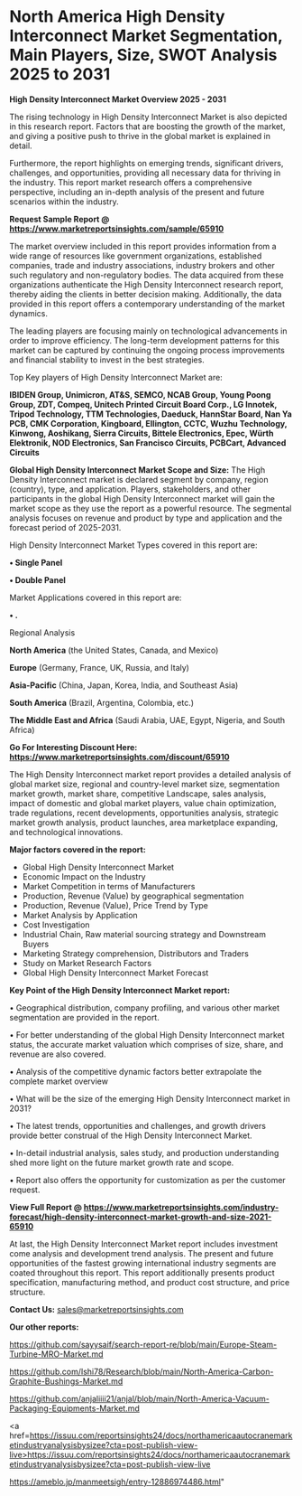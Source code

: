 # North America High Density Interconnect Market Segmentation, Main Players, Size, SWOT Analysis 2025 to 2031

<Strong> High Density Interconnect Market Overview 2025 - 2031</strong>

The rising technology in High Density Interconnect Market is also depicted in this research report. Factors that are boosting the growth of the market, and giving a positive push to thrive in the global market is explained in detail.

Furthermore, the report highlights on emerging trends, significant drivers, challenges, and opportunities, providing all necessary data for thriving in the industry. This report market research offers a comprehensive perspective, including an in-depth analysis of the present and future scenarios within the industry.

<strong>Request Sample Report @ <a href=https://www.marketreportsinsights.com/sample/65910>https://www.marketreportsinsights.com/sample/65910</a></strong>

The market overview included in this report provides information from a wide range of resources like government organizations, established companies, trade and industry associations, industry brokers and other such regulatory and non-regulatory bodies. The data acquired from these organizations authenticate the High Density Interconnect research report, thereby aiding the clients in better decision making. Additionally, the data provided in this report offers a contemporary understanding of the market dynamics.

The leading players are focusing mainly on technological advancements in order to improve efficiency. The long-term development patterns for this market can be captured by continuing the ongoing process improvements and financial stability to invest in the best strategies.

Top Key players of High Density Interconnect Market are:

<strong>IBIDEN Group, Unimicron, AT&S, SEMCO, NCAB Group, Young Poong Group, ZDT, Compeq, Unitech Printed Circuit Board Corp., LG Innotek, Tripod Technology, TTM Technologies, Daeduck, HannStar Board, Nan Ya PCB, CMK Corporation, Kingboard, Ellington, CCTC, Wuzhu Technology, Kinwong, Aoshikang, Sierra Circuits, Bittele Electronics, Epec, Würth Elektronik, NOD Electronics, San Francisco Circuits, PCBCart, Advanced Circuits</strong>

<strong><b>Global High Density Interconnect Market Scope and Size:</b></strong>
The High Density Interconnect market is declared segment by company, region (country), type, and application. Players, stakeholders, and other participants in the global High Density Interconnect market will gain the market scope as they use the report as a powerful resource. The segmental analysis focuses on revenue and product by type and application and the forecast period of 2025-2031.

High Density Interconnect Market Types covered in this report are:

<strong>• Single Panel

• Double Panel</strong>

Market Applications covered in this report are:

<strong>• .</strong> 

Regional Analysis

<strong>North America</strong> (the United States, Canada, and Mexico)

<strong>Europe</strong> (Germany, France, UK, Russia, and Italy)

<strong>Asia-Pacific</strong> (China, Japan, Korea, India, and Southeast Asia)

<strong>South America</strong> (Brazil, Argentina, Colombia, etc.)

<strong>The Middle East and Africa</strong> (Saudi Arabia, UAE, Egypt, Nigeria, and South Africa)

<strong>Go For Interesting Discount Here: <a href=https://www.marketreportsinsights.com/discount/65910>https://www.marketreportsinsights.com/discount/65910</a></strong>

The High Density Interconnect market report provides a detailed analysis of global market size, regional and country-level market size, segmentation market growth, market share, competitive Landscape, sales analysis, impact of domestic and global market players, value chain optimization, trade regulations, recent developments, opportunities analysis, strategic market growth analysis, product launches, area marketplace expanding, and technological innovations.

<strong><b>Major factors covered in the report:</b></strong>
<ul>
  <li>Global High Density Interconnect Market </li>
  <li>Economic Impact on the Industry</li>
  <li>Market Competition in terms of Manufacturers</li>
  <li>Production, Revenue (Value) by geographical segmentation</li>
  <li>Production, Revenue (Value), Price Trend by Type</li>
  <li>Market Analysis by Application</li>
  <li>Cost Investigation</li>
  <li>Industrial Chain, Raw material sourcing strategy and Downstream Buyers</li>
  <li>Marketing Strategy comprehension, Distributors and Traders</li>
  <li>Study on Market Research Factors</li>
  <li>Global High Density Interconnect Market Forecast</li>
</ul>

<strong><b>Key Point of the High Density Interconnect Market report:</b></strong>

• Geographical distribution, company profiling, and various other market segmentation are provided in the report.

• For better understanding of the global High Density Interconnect market status, the accurate market valuation which comprises of size, share, and revenue are also covered.

• Analysis of the competitive dynamic factors better extrapolate the complete market overview

• What will be the size of the emerging High Density Interconnect market in 2031?

• The latest trends, opportunities and challenges, and growth drivers provide better construal of the High Density Interconnect Market.

• In-detail industrial analysis, sales study, and production understanding shed more light on the future market growth rate and scope.

• Report also offers the opportunity for customization as per the customer request.

<strong><b>View Full Report @ <a href=https://www.marketreportsinsights.com/industry-forecast/high-density-interconnect-market-growth-and-size-2021-65910>https://www.marketreportsinsights.com/industry-forecast/high-density-interconnect-market-growth-and-size-2021-65910</a></b></strong>


At last, the High Density Interconnect Market report includes investment come analysis and development trend analysis. The present and future opportunities of the fastest growing international industry segments are coated throughout this report. This report additionally presents product specification, manufacturing method, and product cost structure, and price structure.

<strong>Contact Us:</strong>
sales@marketreportsinsights.com

<strong>Our other reports:</strong>

<a href=https://github.com/sayysaif/search-report-re/blob/main/Europe-Steam-Turbine-MRO-Market.md>https://github.com/sayysaif/search-report-re/blob/main/Europe-Steam-Turbine-MRO-Market.md</a>

<a href=https://github.com/Ishi78/Research/blob/main/North-America-Carbon-Graphite-Bushings-Market.md>https://github.com/Ishi78/Research/blob/main/North-America-Carbon-Graphite-Bushings-Market.md</a>

<a href=https://github.com/anjaliiii21/anjal/blob/main/North-America-Vacuum-Packaging-Equipments-Market.md>https://github.com/anjaliiii21/anjal/blob/main/North-America-Vacuum-Packaging-Equipments-Market.md</a>

<a href=https://issuu.com/reportsinsights24/docs/northamericaautocranemarketindustryanalysisbysizee?cta=post-publish-view-live>https://issuu.com/reportsinsights24/docs/northamericaautocranemarketindustryanalysisbysizee?cta=post-publish-view-live</a>

<a href=https://ameblo.jp/manmeetsigh/entry-12886974486.html>https://ameblo.jp/manmeetsigh/entry-12886974486.html</a>"
